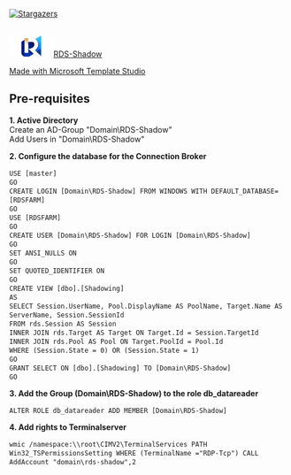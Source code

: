 [![Stargazers][stars-shield]][stars-url]
<!-- PROJECT LOGO -->
<br />
<div>
  <a href="https://github.com/stetze/RDS-Shadow">
    <img src="RDS-Shadow/Assets/Wide310x150Logo.scale-100.png" alt="Logo" width="80>
  </a>
</div>

# RDS-Shadow
Made with <a href="https://github.com/microsoft/TemplateStudio">Microsoft Template Studio</a>

## Pre-requisites

<b>1. Active Directory</b><br>
Create an AD-Group "Domain\RDS-Shadow"<br>
Add Users in "Domain\RDS-Shadow"

<b>2. Configure the database for the Connection Broker</b>
```
USE [master]
GO
CREATE LOGIN [Domain\RDS-Shadow] FROM WINDOWS WITH DEFAULT_DATABASE=[RDSFARM]
GO
USE [RDSFARM]
GO
CREATE USER [Domain\RDS-Shadow] FOR LOGIN [Domain\RDS-Shadow]
GO
SET ANSI_NULLS ON
GO
SET QUOTED_IDENTIFIER ON
GO
CREATE VIEW [dbo].[Shadowing]
AS
SELECT Session.UserName, Pool.DisplayName AS PoolName, Target.Name AS ServerName, Session.SessionId
FROM rds.Session AS Session
INNER JOIN rds.Target AS Target ON Target.Id = Session.TargetId
INNER JOIN rds.Pool AS Pool ON Target.PoolId = Pool.Id
WHERE (Session.State = 0) OR (Session.State = 1)
GO
GRANT SELECT ON [dbo].[Shadowing] TO [Domain\RDS-Shadow]
GO
```
<b>3. Add the Group (Domain\RDS-Shadow) to the role db_datareader</b>
```
ALTER ROLE db_datareader ADD MEMBER [Domain\RDS-Shadow]
```
<b>4. Add rights to Terminalserver</b>
```
wmic /namespace:\\root\CIMV2\TerminalServices PATH Win32_TSPermissionsSetting WHERE (TerminalName ="RDP-Tcp") CALL AddAccount "domain\rds-shadow",2
```

<!-- MARKDOWN LINKS & IMAGES -->
<!-- https://www.markdownguide.org/basic-syntax/#reference-style-links -->

[stars-shield]: https://img.shields.io/github/stars/stetze/RDS-Shadow.svg?style=for-the-badge
[stars-url]: https://github.com/stetze/RDS-Shadow/stargazers
